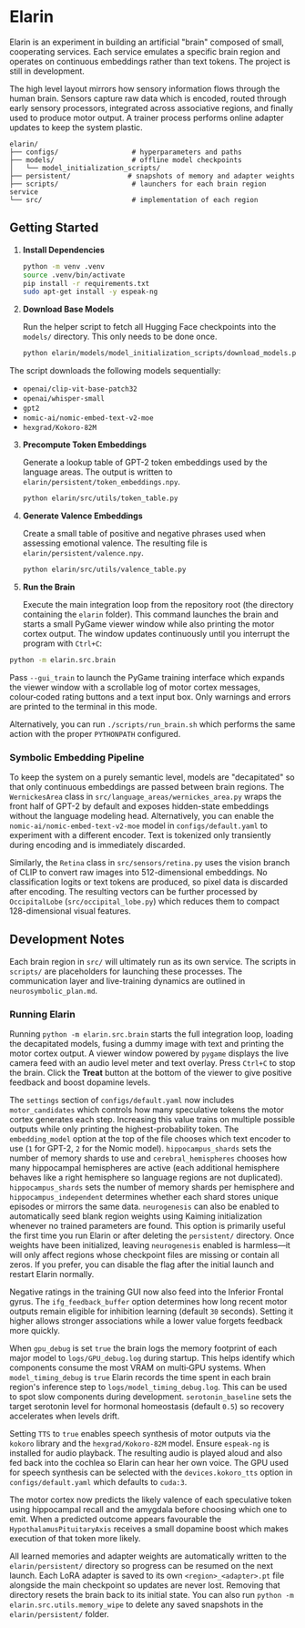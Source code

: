 # Elarin

Elarin is an experiment in building an artificial "brain" composed of small,
cooperating services. Each service emulates a specific brain region and operates
on continuous embeddings rather than text tokens. The project is still in development.

The high level layout mirrors how sensory information flows through the human
brain. Sensors capture raw data which is encoded, routed through early sensory
processors, integrated across associative regions, and finally used to produce
motor output. A trainer process performs online adapter updates to keep the
system plastic.

```
elarin/
├── configs/                  # hyperparameters and paths
├── models/                   # offline model checkpoints
│   └── model_initialization_scripts/
├── persistent/              # snapshots of memory and adapter weights
├── scripts/                  # launchers for each brain region service
└── src/                      # implementation of each region
```

## Getting Started

1. **Install Dependencies**

   ```bash
   python -m venv .venv
   source .venv/bin/activate
   pip install -r requirements.txt
   sudo apt-get install -y espeak-ng
   ```

2. **Download Base Models**

   Run the helper script to fetch all Hugging Face checkpoints into the
   `models/` directory. This only needs to be done once.

   ```bash
   python elarin/models/model_initialization_scripts/download_models.py
   ```

The script downloads the following models sequentially:

   - `openai/clip-vit-base-patch32`
   - `openai/whisper-small`
   - `gpt2`
   - `nomic-ai/nomic-embed-text-v2-moe`
   - `hexgrad/Kokoro-82M`

3. **Precompute Token Embeddings**

   Generate a lookup table of GPT-2 token embeddings used by the language
   areas. The output is written to ``elarin/persistent/token_embeddings.npy``.

   ```bash
   python elarin/src/utils/token_table.py
   ```

4. **Generate Valence Embeddings**

   Create a small table of positive and negative phrases used when assessing
   emotional valence. The resulting file is ``elarin/persistent/valence.npy``.

   ```bash
   python elarin/src/utils/valence_table.py
   ```

5. **Run the Brain**

   Execute the main integration loop from the repository root (the
   directory containing the ``elarin`` folder). This command launches
   the brain and starts a small PyGame viewer window while also printing
   the motor cortex output.  The window updates continuously until you
   interrupt the program with ``Ctrl+C``:

  ```bash
  python -m elarin.src.brain
  ```

  Pass ``--gui_train`` to launch the PyGame training interface which expands
  the viewer window with a scrollable log of motor cortex messages,
  colour‑coded rating buttons and a text input box. Only warnings
  and errors are printed to the terminal in this mode.

   Alternatively, you can run `./scripts/run_brain.sh` which performs the
   same action with the proper `PYTHONPATH` configured.

### Symbolic Embedding Pipeline

To keep the system on a purely semantic level, models are "decapitated"
so that only continuous embeddings are passed between brain regions. The
`WernickesArea` class in `src/language_areas/wernickes_area.py` wraps the
front half of GPT-2 by default and exposes hidden-state embeddings without the
language modeling head.  Alternatively, you can enable the
`nomic-ai/nomic-embed-text-v2-moe` model in `configs/default.yaml` to
experiment with a different encoder. Text is tokenized only transiently
during encoding and is immediately discarded.

Similarly, the `Retina` class in `src/sensors/retina.py` uses the vision
branch of CLIP to convert raw images into 512-dimensional embeddings. No
classification logits or text tokens are produced, so pixel data is
discarded after encoding. The resulting vectors can be further processed
by `OccipitalLobe` (`src/occipital_lobe.py`) which reduces them to
compact 128-dimensional visual features.

## Development Notes

Each brain region in `src/` will ultimately run as its own service. The scripts
in `scripts/` are placeholders for launching these processes. The
communication layer and live-training dynamics are
outlined in `neurosymbolic_plan.md`.

### Running Elarin

Running ``python -m elarin.src.brain`` starts the full integration
loop, loading the decapitated models, fusing a dummy image with text and
printing the motor cortex output. A viewer window powered by ``pygame``
displays the live camera feed with an audio level meter and text overlay.
Press ``Ctrl+C`` to stop the brain.
Click the **Treat** button at the bottom of the viewer to give positive feedback
and boost dopamine levels.

The ``settings`` section of ``configs/default.yaml`` now includes
``motor_candidates`` which controls how many speculative tokens the motor
cortex generates each step. Increasing this value trains on multiple
possible outputs while only printing the highest-probability token.
The ``embedding_model`` option at the top of the file chooses which
text encoder to use (``1`` for GPT-2, ``2`` for the Nomic model).
``hippocampus_shards`` sets the number of memory shards to use and
``cerebral_hemispheres`` chooses how many hippocampal hemispheres are active
(each additional hemisphere behaves like a right hemisphere so language regions
are not duplicated). ``hippocampus_shards`` sets the number of memory shards
per hemisphere and ``hippocampus_independent`` determines whether each shard
stores unique episodes or mirrors the same data.
``neurogenesis`` can also be enabled to automatically seed blank region
weights using Kaiming initialization whenever no trained parameters are
found. This option is primarily useful the first time you run Elarin or
after deleting the ``persistent/`` directory. Once weights have been
initialized, leaving ``neurogenesis`` enabled is harmless&mdash;it will only
affect regions whose checkpoint files are missing or contain all zeros.
If you prefer, you can disable the flag after the initial launch and
restart Elarin normally.

Negative ratings in the training GUI now also feed into the Inferior
Frontal gyrus.  The ``ifg_feedback_buffer`` option determines how long
recent motor outputs remain eligible for inhibition learning (default
``30`` seconds).  Setting it higher allows stronger associations while a
lower value forgets feedback more quickly.

When ``gpu_debug`` is set ``true`` the brain logs the memory footprint of
each major model to ``logs/GPU_debug.log`` during startup. This helps
identify which components consume the most VRAM on multi‑GPU systems.
When ``model_timing_debug`` is ``true`` Elarin records the time spent in
each brain region's inference step to ``logs/model_timing_debug.log``. This
can be used to spot slow components during development.
``serotonin_baseline`` sets the target serotonin level for hormonal
homeostasis (default ``0.5``) so recovery accelerates when levels drift.

Setting ``TTS`` to ``true`` enables speech synthesis of motor outputs via the
``kokoro`` library and the ``hexgrad/Kokoro-82M`` model. Ensure
``espeak-ng`` is installed for audio playback. The resulting audio is played
aloud and also fed back into the cochlea so Elarin can hear her own voice.
The GPU used for speech synthesis can be selected with the
``devices.kokoro_tts`` option in ``configs/default.yaml`` which defaults to
``cuda:3``.

The motor cortex now predicts the likely valence of each speculative
token using hippocampal recall and the amygdala before choosing which
one to emit. When a predicted outcome appears favourable the
``HypothalamusPituitaryAxis`` receives a small dopamine boost which makes
execution of that token more likely.

All learned memories and adapter weights are automatically written to the
``elarin/persistent/`` directory so progress can be resumed on the next
launch. Each LoRA adapter is saved to its own ``<region>_<adapter>.pt`` file
alongside the main checkpoint so updates are never lost. Removing that
directory resets the brain back to its initial state. You can also run
``python -m elarin.src.utils.memory_wipe`` to delete any saved snapshots
in the ``elarin/persistent/`` folder.
